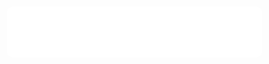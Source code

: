 <div style="width: 100%; border-radius: 10px; overflow: hidden;">
  <img src="hi.svg" style="width: 100%; height: 100px; border-radius: 10px;" alt="Click to see the source">
</div>
